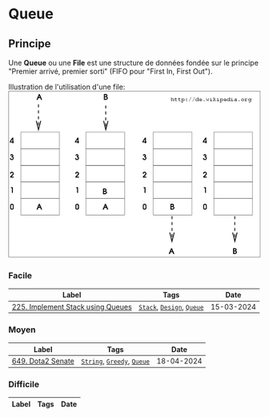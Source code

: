 # Queue

## Principe

Une **Queue** ou une **File** est une structure de données fondée sur le principe "Premier arrivé, premier sorti" (FIFO pour "First In, First Out").

Illustration de l'utilisation d'une file:  
<img src="../imgs/skills/queue-1.png"/>

### Facile

| Label                                                                                        | Tags                                                                  | Date       |
| -------------------------------------------------------------------------------------------- | --------------------------------------------------------------------- | ---------- |
| [225. Implement Stack using Queues](../Probleme/0225.%20Implement%20Stack%20using%20Queues/) | [`Stack`](./stack.md), [`Design`](./design.md), [`Queue`](./queue.md) | 15-03-2024 |

### Moyen

| Label                                                    | Tags                                                                    | Date       |
| -------------------------------------------------------- | ----------------------------------------------------------------------- | ---------- |
| [649. Dota2 Senate](../Probleme/0649.%20Dota2%20Senate/) | [`String`](./string.md), [`Greedy`](./greedy.md), [`Queue`](./queue.md) | 18-04-2024 |

### Difficile

| Label | Tags | Date |
| ----- | ---- | ---- |
